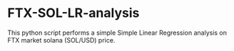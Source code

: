 # FTX-SOL-LR-analysis
This python script performs a simple Simple Linear Regression analysis on FTX market solana (SOL/USD) price. 
